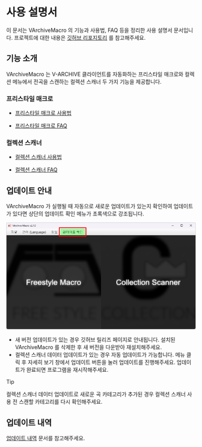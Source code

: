 # 사용 설명서

이 문서는 VArchiveMacro 의 기능과 사용법, FAQ 등을 정리한 사용 설명서 문서입니다. 프로젝트에 대한 내용은 [깃허브 리포지토리](https://github.com/johypark97/VArchiveMacro) 를 참고해주세요.

## 기능 소개

VArchiveMacro 는 V-ARCHIVE 클라이언트를 자동화하는 프리스타일 매크로와 컬렉션 메뉴에서 전곡을 스캔하는 컬렉션 스캐너 두 가지 기능을 제공합니다.

### 프리스타일 매크로

- [프리스타일 매크로 사용법](freestyle_macro_manual.md)

- [프리스타일 매크로 FAQ](freestyle_macro_faq.md)

### 컬렉션 스캐너

- [컬렉션 스캐너 사용법](collection_scanner_manual.md)

- [컬렉션 스캐너 FAQ](collection_scanner_faq.md)

## 업데이트 안내

VArchiveMacro 가 실행될 때 자동으로 새로운 업데이트가 있는지 확인하여 업데이트가 있다면 상단의 업데이트 확인 메뉴가 초록색으로 강조됩니다.

![Update Check](img/update_check.png)

- 새 버전 업데이트가 있는 경우 깃허브 릴리즈 페이지로 안내됩니다. 설치된 VArchiveMacro 를 삭제한 후 새 버전을 다운받아 재설치해주세요.
- 컬렉션 스캐너 데이터 업데이트가 있는 경우 자동 업데이트가 가능합니다. 메뉴 클릭 후 자세히 보기 창에서 업데이트 버튼을 눌러 업데이트를 진행해주세요. 업데이트가 완료되면 프로그램을 재시작해주세요.

> [!TIP]
>
> 컬렉션 스캐너 데이터 업데이트로 새로운 곡 카테고리가 추가된 경우 컬렉션 스캐너 사용 전 스캔할 카테고리를 다시 확인해주세요.

## 업데이트 내역

[업데이트 내역](version_history.md) 문서를 참고해주세요.
